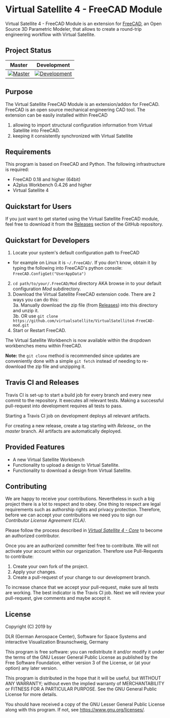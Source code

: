 # Virtual Satellite 4 - FreeCAD Module

Virtual Satellite 4 - FreeCAD Module is an extension for [FreeCAD](https://freecadweb.org/), an Open Source 3D Parametric Modeler,
that allows to create a round-trip engineering workflow with Virtual Satellite.

## Project Status

| Master | Development |
|:------:|:-----------:|
|[![Master][master-status]][master-builds]|[![Development][development-status]][development-builds]|

[master-status]: https://travis-ci.org/FreeCAD/FreeCAD.svg?branch=master
[master-builds]: https://travis-ci.com/virtualsatellite/VirtualSatellite4-FreeCAD-mod
[development-status]: https://travis-ci.com/virtualsatellite/VirtualSatellite4-FreeCAD-mod.svg?branch=development
[development-builds]: https://travis-ci.com/virtualsatellite/VirtualSatellite4-FreeCAD-mod

## Purpose

The Virtual Satellite FreeCAD Module is an extension/addon for FreeCAD. FreeCAD is an open source mechanical engineering CAD tool.
The extension can be easily installed within FreeCAD
1. allowing to import structural configuration information from Virtual Satellite into FreeCAD.
2. keeping it consistently synchronized with Virtual Satellite

## Requirements 

This program is based on FreeCAD and Python. The following infrastructure is required:
 - FreeCAD 0.18 and higher (64bit)
 - A2plus Workbench 0.4.26 and higher
 - Virtual Satellite 4

## Quickstart for Users

If you just want to get started using the Virtual Satellite FreeCAD module, feel free to download it from the  [Releases](https://github.com/virtualsatellite/VirtualSatellite4-FreeCAD-mod/releases) section of the GitHub repository.

## Quickstart for Developers

1. Locate your system's default configuration path to FreeCAD  
  * for example on Linux it is `~/.FreeCAD/`.
  If you don't know, obtain it by typing the following into FreeCAD's python console: `FreeCAD.ConfigGet("UserAppData")`
2. `cd path/to/your/.FreeCAD/Mod` directory AKA browse in to your default configuration _Mod_ subdirectory.  
3. Download the Virtual Satellite FreeCAD extension code. There are 2 ways you can do this:  
3a. Manually download the zip file (from [Releases](https://github.com/virtualsatellite/VirtualSatellite4-FreeCAD-mod/releases)) into this directory and unzip it.  
3b. OR use `git clone https://github.com/virtualsatellite/VirtualSatellite4-FreeCAD-mod.git`
4. Start or Restart FreeCAD.

The Virtual Satellite Workbench is now available within the dropdown workbenches menu within FreeCAD.

**Note:** the `git clone` method is recommended since updates are conveniently done with a simple `git fetch` instead of needing to re-download the zip file and unzipping it.  
 
## Travis CI and Releases

Travis CI is set-up to start a build job for every branch and every new commit to the repository. It executes all relevant tests. Making a successful pull-request into development requires all tests to pass.

Starting a Travis CI job on development deploys all relevant artifacts.

For creating a new release, create a tag starting with *Release_* on the *master* branch. All artifacts are automatically deployed.

## Provided Features

- A new Virtual Satellite Workbench
- Functionality to upload a design to Virtual Satellite.
- Functionality to download a design from Virtual Satellite.

## Contributing

We are happy to receive your contributions. Nevertheless in such a big project there is a lot to respect and to obey. 
One thing to respect are legal requirements such as authorship rights and privacy protection. 
Therefore, before we can accept your contributions we need you to sign our *Contributor License Agreement (CLA)*.

Please follow the process described in *[Virtual Satellite 4 - Core](https://github.com/virtualsatellite/VirtualSatellite4-Core)* to become an authorized contributor. 

Once you are an authorized committer feel free to contribute. We will not activate your account within our organization. Therefore use Pull-Requests to contribute:

1. Create your own fork of the project.
2. Apply your changes.
3. Create a pull-request of your change to our development branch.

To increase chance that we accept your pull-request, make sure all tests are working. The best indicator is the Travis CI job. Next we will review your pull-request, give comments and maybe accept it.

## License

Copyright (C) 2019 by

   DLR (German Aerospace Center),
   Software for Space Systems and interactive Visualization
   Braunschweig, Germany

This program is free software: you can redistribute it and/or modify
it under the terms of the GNU Lesser General Public License as published by
the Free Software Foundation, either version 3 of the License, or
(at your option) any later version.

This program is distributed in the hope that it will be useful,
but WITHOUT ANY WARRANTY; without even the implied warranty of
MERCHANTABILITY or FITNESS FOR A PARTICULAR PURPOSE.  See the
GNU General Public License for more details.

You should have received a copy of the GNU Lesser General Public License
along with this program.  If not, see <https://www.gnu.org/licenses/>.
